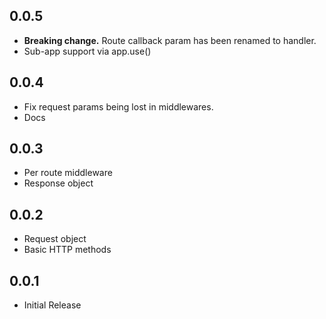 ## 0.0.5

* **Breaking change.** Route callback param has been renamed to handler. 
* Sub-app support via app.use()

## 0.0.4

* Fix request params being lost in middlewares.
* Docs

## 0.0.3

* Per route middleware
* Response object

## 0.0.2

* Request object
* Basic HTTP methods 

## 0.0.1

* Initial Release